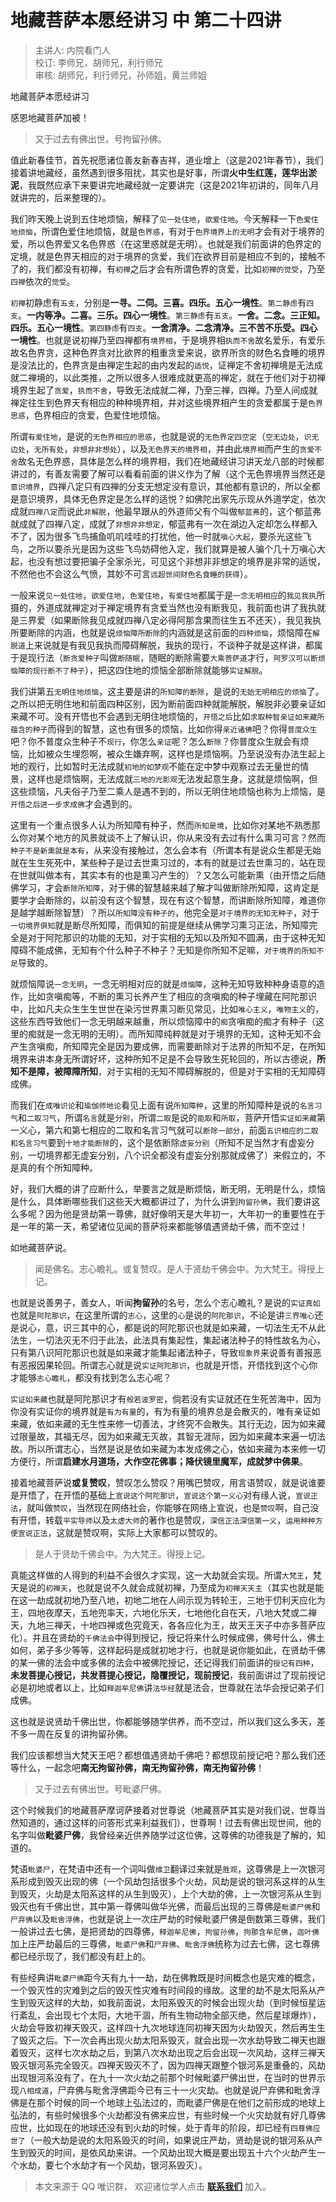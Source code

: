 # 地藏菩萨本愿经讲习 中 第二十四讲

> 主讲人: 内院看门人 <br />
> 校订: 李师兄，胡师兄，利行师兄 <br />
> 审核: 胡师兄，利行师兄，孙师姐，黄兰师姐 <br />

地藏菩萨本愿经讲习

感恩地藏菩萨加被！　

> 又于过去有佛出世。号拘留孙佛。

值此新春佳节，首先祝愿诸位善友新春吉祥，道业增上（这是2021年春节），我们接着讲地藏经，虽然遇到很多阻扰，其实也是好事，所谓**火中生红莲，莲华出淤泥**，我既然应承下来要讲完地藏经就一定要讲完（这是2021年初讲的，同年八月就讲完的，后来整理的）。

我们昨天晚上说到五住地烦恼，解释了`见一处住地`，`欲爱住地`。今天解释一下`色爱住地烦恼`，所谓色爱住地烦恼，就是`色界惑`，有对于`色界境界上的无明`才会有对于境界的爱，所以色界爱又名色界惑（在这里惑就是无明）。也就是我们前面讲的色界定的定境，就是色界天相应的对于境界的贪爱，我们在欲界目前是相应不到的，接触不了的，我们都没有初禅，有`初禅`之后才会有所谓色界的贪爱，比如`初禅的觉受`，乃至`四禅`依次的`觉受`。

`初禅`初静虑有`五支`，分别是**一寻。二伺。三喜。四乐。五心一境性**。`第二静虑`有`四支`。**一内等净。二喜。三乐。四心一境性**。`第三静虑`有`五支`。**一舍。二念。三正知。四乐。五心一境性**。`第四静虑`有`四支`。**一舍清净。二念清净。三不苦不乐受。四心一境性**。也就是说初禅乃至四禅都有`境界相`，于是境界相`执而不舍`故名爱乐，有爱乐故名色界贪，这种色界贪对比欲界的粗重贪爱来说，欲界所贪的财色名食睡的境界是没法比的，色界贪是由禅定生起的由内发起的`适悦`，证禅定不舍初禅境是无法成就二禅境的，以此类推，之所以很多人很难成就更高的禅定，就在于他们对于初禅境界生起了`贪爱`，`执而不舍`，导致无法成就二禅，乃至三禅，四禅。乃至人间成就禅定往生到色界天有相应的种种境界相，并对这些境界相产生的贪爱都属于是`色界思惑`，色界相应的贪爱，色爱住地烦恼。

所谓`有爱住地`，是说的`无色界相应的思惑`，也就是说的`无色界定四空定`（`空无边处`，`识无边处`，`无所有处`，`非想非非想处`），以及`无色界天的境界相`，并由此`境界相`而产生的`贪爱不舍`故名无色界惑，具体是怎么样的境界相，我们在地藏经讲习讲天龙八部的时候都讲过的，有善友需要了解可以看看前面的讲义作为了解（这个无色界境界当然还是`意识境界`，四禅八定只有四禅的分支无想定没有意识，其他都有意识的，所以全都是意识境界，具体无色界定是怎么样的适悦？如佛陀出家先示现从外道学定，依次成就`四禅八定`而说此`非解脱`，他最早跟从的外道师父有个叫做`郁蓝弗`的，这个郁蓝弗就成就了四禅八定，成就了`非想非非想定`，郁蓝弗有一次在湖边入定却怎么样都入不了，因为很多飞鸟捕鱼叽叽哇哇的打扰他，他一时就`嗔心大起`，要杀光这些飞鸟，之所以要杀光是因为这些飞鸟妨碍他入定，我们就算是被人骗个几十万嗔心大起，也没有想过要把骗子全家杀光，可见这个非想非非想定的境界是非常的适悦，不然他也不会这么气愤，其妙不可言`远超世间财色名食睡的获得`）。

一般来说`见一处住地`，`欲爱住地`，`色爱住地`，`有爱住地`都属于是`一念无明相应`的`我见我执`所摄的，外道成就禅定对于禅定境界有贪爱当然也没有断我见，我前面也讲了我执就是三界爱（如果断除我见成就四禅八定必得阿那含果而往生五不还天），我见我执所要断除的内涵，也就是说`烦恼障所断除`的内涵就是这前面的`四种烦恼`，烦恼障在`解脱道`上来说就是有我见我执而障碍解脱，我执的现行，不谈种子就是这样讲，都属于是现行法（`断贪爱种子`叫做`断随眠`，随眠的断除需要`大乘菩萨道`才行，`阿罗汉可以断烦恼障的现行断不了种子`），把这四住地的烦恼全部断除就能够`实证解脱`。

我们讲第五`无明住地烦恼`，这主要是讲的`所知障的断除`，是说的`无始无明相应的烦恼`了。之所以把无明住地和前面四种区别，因为断前面四种就能解脱，解脱非必要亲证如来藏不可。没有开悟也不会遇到无明住地烦恼的，`开悟之后`比如`求取种智亲证如来藏所蕴含的种子`而得到的智慧，这也有很多的烦恼，比如你得`亲近诸佛`吧？你得`普度众生`吧？你不普度众生种子不`现行`，你怎么`亲证`呢？怎么`断除`？你普度众生就会有烦恼，比如被众生埋怨啊，被众生嫌弃啊，这样也是烦恼啊。乃至说没有办法生起上地的观行，比如暂时无法成就`初地的如梦观`不能在定中梦中观察过去无量世的情景，这样也是烦恼啊，无法成就`三地的光影观`无法发起意生身，这就是烦恼啊，但这些烦恼，凡夫俗子乃至二乘人是遇不到的，所以无明住地烦恼也称为上烦恼，是`开悟之后进一步求成佛`才会遇到的。

这里有一个重点很多人认为所知障有种子，然而`所知是境`，比如你对某地不熟悉那么你对某个地方的风景就谈不上了解认识，你从来没有去过有什么熏习可言？然而`种子不是新熏就是本有`，从来没有接触过，怎么会本有（所谓本有是说众生都是无始就在生生死死中，某些种子是过去世熏习过的，本有的就是过去世熏习的，站在现在世就叫做本有，其实本有的也是熏习产生的）？又怎么可能新熏（由开悟之后随佛学习，才会`断除所知障`，对于佛的智慧越来越了解才叫做断除所知障，这肯定是要学才会断除的，以前没有这个智慧，现在有这个智慧，而讲断除所知障，难道你是越学越断除智慧）？所以`所知障没有种子的`，他完全是`对于境界的无知无种子`，对于`一切境界俱知`就是断尽所知障，而俱知的前提是继续从佛学习熏习正法，所知障完全是对于阿陀那识的功能的无知，对于实相的无知以及所知不圆满，由于这种无知障碍不能成佛，无知有个什么种子不种子？无知是你所知不足嘛，`对于境界的所知不足`导致的。

就烦恼障说`一念无明`，一念无明相对应的就是`烦恼障`，这种无知导致种种身语意的造作，比如贪嗔痴等，不断的熏习长养产生了相应的贪嗔痴的种子埋藏在阿陀那识中，比如凡夫众生生生世世在染污世界熏习断见常见，比如`唯心主义`，`唯物主义`的，这些东西导致他们一念无明越来越重，所以烦恼障中的`痴`贪嗔痴的痴才有种子（这里的痴就是一念无明的无明）。而所知障纯粹就是对于境界的无知，这种无知不会产生贪嗔痴，所知障完全是因为要成佛，而需要断除对于法界的所知不足，在所知境界来讲本身无所谓好坏，这种所知不足是不会导致生死轮回的，所以古德说，**所知不是障，被障障所知**，对于实相的无知不障碍解脱的，但是对于实相的无知障碍成佛。

而我们在`成唯识论`和`瑜伽师地论`看见上面有说`所知障种`，这里的所知障种是说的`名言习气`和`二取习气`，所谓`名言`就是`分别`，所谓`二取`是说的`能取`和`所取`，菩萨开悟`实证如来藏`第一义心，第六和第七相应的二取和名言习气就可以`断除一部分`，前面`五识相应的二取和名言习气`要到`十地才能断除`的，这个是依断除`虚妄分别`（所知不足当然才有虚妄分别，一切境界都无虚妄分别，八个识全都没有虚妄分别那就成佛了）来假立的，不是真的有个所知障种。

好，我们大概的讲了应断什么，举要言之就是断烦恼，断无明，无明是什么，烦恼是什么，具体断哪些我们这些天大概都讲过了，为什么讲到`拘留孙佛`，我们要讲这么多呢？因为他是贤劫第一尊佛，就好像明天是大年初一，大年初一的重要性在于是一年的第一天，希望诸位见闻的菩萨将来都能够值遇贤劫千佛，而不空过！

如地藏菩萨说。

> 闻是佛名。志心瞻礼。或复赞叹。是人于贤劫千佛会中。为大梵王。得授上记。

也就是说善男子，善女人，听闻**拘留孙**的名号，怎么个志心瞻礼？是说的`实证真如`也就是`阿陀那识`，在这里所谓的`志心`，这里的`心`是说的`阿陀那识`，不论是讲`三界唯心`还是说心，意，识三其中的心，都是说的阿陀那识也就是如来藏，一切法生无不从此法生，一切法灭无不归于此法，此法具有集起性，集起诸法种子的特性故名为心，只有第八识阿陀那识也就是如来藏才能集起诸法种子，导致`现象界`来说善有善报恶有恶报因果轮回。所谓志心就是说`实证阿陀那识`，也就是开悟，开悟找到这个心你才能够`志心瞻礼`，都没有找到怎么志心呢？

`实证如来藏`也就是阿陀那识才有`般若波罗密`，倘若没有实证就还在生死苦海中，因为你没有实证你的境界就是`有为有量`的，有为有量的境界总是会散灭的，唯有亲证如来藏，依如来藏的无生性来修一切善法，才终究不会散失。其行无边，因为如来藏过限量故，其福无尽，因为如来藏无灭故，其智无涯际，因为如来藏本来遍一切法故。所以所谓志心，当然是说是依如来藏为本发成佛之心，依如来藏为本来修一切方便行，所谓**启建水月道场，大作空花佛事；降伏镜里魔军，成就梦中佛果**。

接着地藏菩萨说**或复赞叹**，赞叹怎么赞叹？用嘴巴赞叹，用言语赞叹，就是说谁要是开悟了，在开悟的基础上`宣说这个阿陀那识`，`宣说这个第一义心`对有缘人说，`宣说正法`，就叫做`赞叹`，当然现在网络社会，你能够在网络上宣说，也是`赞叹`啊，自己没有开悟，转载`平实导师`以及`太虚大师`的著作也是赞叹，`深信正法深信第一义`，`运用种种方便宣说正法`，这就是赞叹啊，实际上大家都可以赞叹的。

> 是人于贤劫千佛会中。为大梵王。得授上记。

真能这样做的人得到的利益不会很久才实现，这一大劫就会实现。所谓`大梵王`，梵天是说的`初禅天`，也就是说不久就会成就初禅，乃至成为`初禅天天主`（其实也就是能在这一劫成就初地乃至八地，初地二地在人间示现为转轮王，三地于忉利天应化为王，四地夜摩天，五地兜率天，六地化乐天，七地他化自在天，八地大梵或二禅天，九地三禅天，十地四禅或色究竟天，各各应化为王，故天王天子中亦多菩萨应化）。并且在贤劫的`千佛法会`中得到授记，授记将来什么时候成佛，佛号什么，佛土如何，弟子多少等等，这样起码是成就初地才行，也就是说你能如此，在贤劫千佛的某一佛的法会中或多佛的法会中被佛陀授记，还记得我们前面讲的`授记有四种`，**未发菩提心授记，共发菩提心授记，隐覆授记，现前授记**，我前面讲过了现前授记必是初地或者以上，比如`释迦牟尼佛`讲`法华经`就是法会，世尊就在法华会授记弟子们成佛。

这也就是说贤劫千佛出世，你都能够随学供养，而不空过，所以我们这么多天，差不多一周在反复的讲拘留孙佛。

我们应该都想当大梵天王吧？都想值遇贤劫千佛吧？都想现前授记吧？那么我们还等什么，一起念吧**南无拘留孙佛，南无拘留孙佛，南无拘留孙佛**！

> 又于过去有佛出世。号毗婆尸佛。

这个时候我们的地藏菩萨摩诃萨接着对世尊说（地藏菩萨其实是对我们说，世尊当然知道的，通过这样的问答形式来利益我们），世尊啊！过去有佛出现世间，他的名字叫做**毗婆尸佛**，我曾经亲近供养随学过这位佛，这尊佛的功德我是了解的，知道的。

梵语`毗婆尸`，在梵语中还有一个词叫做`维卫`翻译过来就是`胜观`，这尊佛是上一次银河系形成到毁灭出现的佛（一个风劫包括很多个火劫，风劫是说的银河系这样的从生到毁灭，火劫是太阳系这样的从生到毁灭），上个大劫的佛，上一次银河系从生到毁灭也有千佛出世，其中第一尊佛叫做华光佛，而最后出现的三尊佛是`毗婆尸佛`和`尸弃佛`以及`毗舍浮佛`，也就是说上一次庄严劫的时候毗婆尸佛是倒数第三尊佛，我们一般讲过去七佛，是把贤劫的四尊佛，`释迦牟尼佛`，`拘留孙佛`，`拘那含牟尼佛`，`迦叶佛`加上庄严劫最后的三尊佛，`毗婆尸佛`和`尸弃佛`、`毗舍浮佛`统称为过去七佛，这七尊佛都已经示现了，我们都没有赶上的。

有些经典讲`毗婆尸佛`距今天有九十一劫，劫在佛教既是时间概念也是灾难的概念，一个毁灭性的灾难到之后的毁灭性灾难有时间段的缘故。这里的劫不是太阳系从产生到毁灭这样的大劫，如我前面说，太阳系毁灭的时候会出现火劫（到时候恒星运行紊乱，会出现七个太阳，大地干涸，所有生物动物全部灭绝，然后星球爆炸），火劫会导致初禅天毁灭，这样四十九次地球连同初禅天因为火劫毁灭，然后再生生了毁灭之后。下一次会再出现火劫太阳系毁灭，就会出现一次水劫导致二禅天也跟着毁灭，这样七次水劫之后，到第八次水劫出现之后会出现一次风劫，这样三禅天毁灭银河系完全毁灭。四禅天毁灭不了，因为四禅天跟整个银河系是重叠的，风劫出现银河系没有了，在九十一次火劫之前那个时候毗婆尸佛出世，在当时的世界示现`八相成道`，尸弃佛与毗舍浮佛距今已有三十一火灾劫。也就是说尸弃佛和毗舍浮佛是在那个时候的同一个地球上弘法过的，而毗婆尸佛是在他们之前形成的地球上弘法的，有些时候很多个火劫都没有佛来应世，有些时候一个火灾劫就有好几尊佛应世，比如现在的地球还没有到火劫的时候，处于青年的阶段，却已经有`四尊佛应世了`（一般大劫是说的太阳系毁灭的时间，如果说庄严劫，贤劫是说的银河系从产生到毁灭的时间，是依风劫来讲。一个风劫出现大概是要出现五十六个火劫产生一个水劫，要七个水劫才有一个风劫，银河系毁灭）。

> 本文来源于 QQ 唯识群， 欢迎诸位学人点击 **[联系我们](https://mp.weixin.qq.com/s/lZCfWjmLjgNR165Tx4_bCQ)** 加入。
